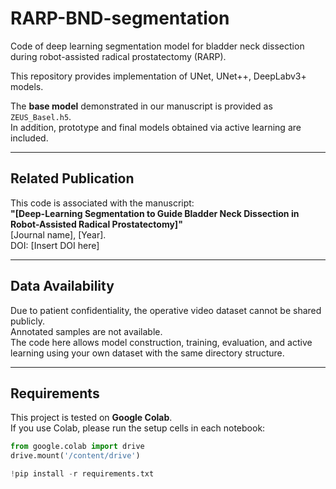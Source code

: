 # RARP-BND-segmentation
Code of deep learning segmentation model for bladder neck dissection  during robot-assisted radical prostatectomy (RARP).

This repository provides implementation of UNet, UNet++, DeepLabv3+ models. 

The **base model** demonstrated in our manuscript is provided as `ZEUS_Basel.h5`.  
In addition, prototype and final models obtained via active learning are included.

---

## Related Publication
This code is associated with the manuscript:  
**"[Deep-Learning Segmentation to Guide Bladder Neck Dissection in Robot-Assisted Radical Prostatectomy]"**  
[Journal name], [Year].  
DOI: [Insert DOI here]

---

## Data Availability
Due to patient confidentiality, the operative video dataset cannot be shared publicly.  
Annotated samples are not available.  
The code here allows model construction, training, evaluation, and active learning 
using your own dataset with the same directory structure.

---

## Requirements

This project is tested on **Google Colab**.  
If you use Colab, please run the setup cells in each notebook:

```python
from google.colab import drive
drive.mount('/content/drive')

!pip install -r requirements.txt
